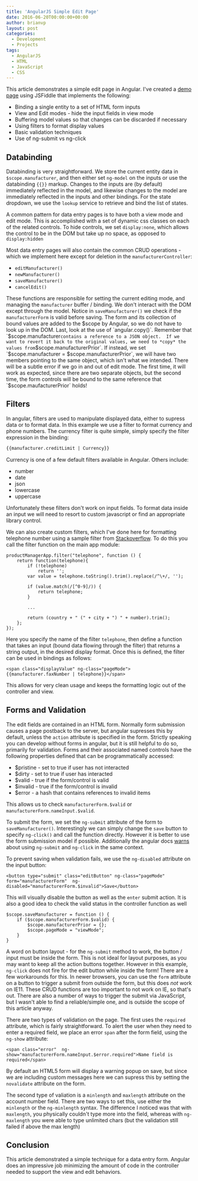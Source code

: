 ```yaml
---
title: 'AngularJS Simple Edit Page'
date: 2016-06-20T00:00:00+00:00
author: brianvp
layout: post
categories:
  - Development
  - Projects
tags:
  - AngularJS
  - HTML
  - JavaScript
  - CSS
---
```


This article demonstrates a simple edit page in Angular.
I've created a [demo page](https://jsfiddle.net/brnvndr/44Let626/) using JSFiddle that implements the following:

- Binding a single entity to a set of HTML form inputs
- View and Edit modes - hide the input fields in view mode
- Buffering model values so that changes can be discarded if necessary
- Using filters to format display values
- Basic validation techniques
- Use of ng-submit vs ng-click

## Databinding

Databinding is very straightforward.  We store the current entity data in `$scope.manufacturer`, and then either set `ng-model` on the inputs or use the databinding `{{}}` markup.  Changes to the inputs are (by default) immediately reflected in the model, and likewise changes to the model are immediately reflected in the inputs and other bindings. For the state dropdown, we use the `lookup` service to retrieve and bind the list of states. 

A common pattern for data entry pages is to have both a view mode and edit mode. This is accomplished with a set of dynamic css classes on each of the related controls. To hide controls, we set `display:none`, which allows the control to be in the DOM but take up no space, as opposed to `display:hidden` 

Most data entry pages will also contain the common CRUD operations - which we implement here except for deletion in the `manufacturerController`:

- `editManufacturer()`
- `newManufacturer()`
- `saveManufacturer()`
- `cancelEdit()`

These functions are responsible for setting the current editing mode, and managing the `manufacturer` buffer / binding. We don't interact with the DOM except through the model.  Notice in `saveManufacturer()` we check if the `manufacturerForm` is valid before saving.  The form and its collection of bound values are added to the $scope by Angular, so we do not have to look up in the DOM.   Last, look at the use of `angular.copy()`.  Remember that `$scope.manufacturer` contains a reference to a JSON object.  If we want to revert it back to the original values, we need to *copy* the values from `$scope.manufacturerPrior`. If instead, we set `$scope.manufacturer = $scope.manufacturerPrior`, we will have two members pointing to the same object, which isn't what we intended.  There will be a subtle error if we go in and out of edit mode.  The first time, it will work as expected, since there are two separate objects, but the second time, the form controls will be bound to the same reference that `$scope.maufacturerPrior` holds!

## Filters

In angular, filters are used to manipulate displayed data, either to supress data or to format data.  In this example we use a filter to format currency and phone numbers.  The currency filter is quite simple, simply specify the filter expression in the binding:

```html
{{manufacturer.creditLimit | Currency}}
``` 

Currency is one of a few default filters available in Angular. Others include:

- number
- date
- json
- lowercase
- uppercase

Unfortunately these filters don't work on input fields. To format data inside an input we will need to resort to custom javascript or find an appropriate library control.  

We can also create custom filters, which I've done here for formatting telephone number using a sample filter from [Stackoverflow]( http://stackoverflow.com/a/12728924/24892).  To do this you call the filter function on the main app module:

```
productManagerApp.filter("telephone", function () {
    return function(telephone){
        if (!telephone)
            return '';
        var value = telephone.toString().trim().replace(/^\+/, '');

        if (value.match(/[^0-9]/)) {
            return telephone;
        }

        ...

        return (country + " (" + city + ") " + number).trim();
    };
});

```

Here you specify the name of the filter `telephone`, then define a function that takes an input (bound data flowing through the filter) that returns a string output, in the desired display format.  Once this is defined, the filter can be used in bindings as follows:

```
<span class="displayValue" ng-class="pageMode">{{manufacturer.faxNumber | telephone}}</span>
```

This allows for very clean usage and keeps the formatting logic out of the controller and view.  

## Forms and Validation

The edit fields are contained in an HTML form.   Normally form submission causes a page postback to the server, but angular supresses this by default, unless the `action` attribute is specified in the form.  Strictly speaking you can develop without forms in angular, but it is still helpful to do so, primarily for validation.  Forms and their associated named controls have the following properties defined that can be programmatically accessed:

- $pristine - set to true if user has not interacted
- $dirty - set to true if user has interacted
- $valid - true if the form/control is valid
- $invalid - true if the form/control is invalid
- $error - a hash that contains references to invalid items

This allows us to check `manufacturerForm.$valid` or `manufacturerForm.nameInput.$valid`.   

To submit the form, we set the `ng-submit` attribute of the form to `saveManufacturer()`. Interestingly we can simply change the `save` button to specify `ng-click()` and call the function directly.   However it is better to use the form submission model if possible.  Additionally the angular docs [warns](https://docs.angularjs.org/api/ng/directive/ngSubmit) about using `ng-submit` and `ng-click` in the same context.  

To prevent saving when validation fails, we use the `ng-disabled` attribute on the input button:

```
<button type="submit" class="editButton" ng-class="pageMode" form="manufacturerForm"  ng-disabled="manufacturerForm.$invalid">Save</button>
```

This will visually disable the button as well as the `enter` submit action.  It is also a good idea to check the valid status in the controller function as well

```
$scope.saveManufacturer = function () {
    if ($scope.manufacturerForm.$valid) {
        $scope.manufacturerPrior = {};
        $scope.pageMode = "viewMode";
    }
}
```

A  word on button layout - for the `ng-submit` method to work, the button / input must be inside the form.  This is not ideal for layout purposes, as you may want to keep all the action buttons together.  However in this example, `ng-click` does not fire for the edit button while inside the form!  There are a few workarounds for this.  In newer browsers, you can use the `form` attribute on a button to trigger a submit from outside the form, but this does *not* work on IE11.  These CRUD functions are too important to not work on IE, so that's out.  There are also a number of ways to trigger the submit via JavaScript, but I wasn't able to find a reliable/simple one, and is outside the scope of this article anyway.

There are two types of validation on the page.  The first uses the `required` attribute, which is fairly straightforward.  To alert the user when they need to enter a required field, we place an error `span` after the form field, using the `ng-show` attribute:

```
<span class="error"  ng-show="manufacturerForm.nameInput.$error.required">Name field is required</span>
```   

By default an HTML5 form will display a warning popup on save, but since we are including custom messages here we can supress this by setting the `novalidate` attribute on the form.  

The second type of valiation is a `minlength` and `maxlength` attribute on the account number field.  There are two ways to set this, use either the `minlength` or the `ng-minlength` syntax.   The difference I noticed was that with `maxlength`, you physically couldn't type more into the field, whereas with `ng-maxlength` you were able to type unlimited chars (but the validation still failed if above the max length) 

## Conclusion

This article demonstrated a simple technique for a data entry form.  Angular does an impressive job minimizing the amount of code in the controller needed to support the view and edit behaviors. 